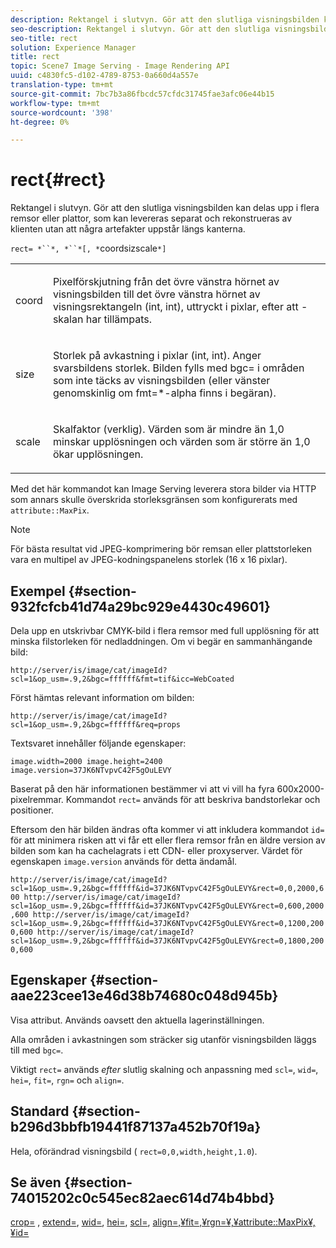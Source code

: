 ```yaml
---
description: Rektangel i slutvyn. Gör att den slutliga visningsbilden kan delas upp i flera remsor eller plattor, som kan levereras separat och rekonstrueras av klienten utan att några artefakter uppstår längs kanterna.
seo-description: Rektangel i slutvyn. Gör att den slutliga visningsbilden kan delas upp i flera remsor eller plattor, som kan levereras separat och rekonstrueras av klienten utan att några artefakter uppstår längs kanterna.
seo-title: rect
solution: Experience Manager
title: rect
topic: Scene7 Image Serving - Image Rendering API
uuid: c4830fc5-d102-4789-8753-0a660d4a557e
translation-type: tm+mt
source-git-commit: 7bc7b3a86fbcdc57cfdc31745fae3afc06e44b15
workflow-type: tm+mt
source-wordcount: '398'
ht-degree: 0%

---
```



# rect{#rect}

Rektangel i slutvyn. Gör att den slutliga visningsbilden kan delas upp i flera remsor eller plattor, som kan levereras separat och rekonstrueras av klienten utan att några artefakter uppstår längs kanterna.

`rect= *``*, *``*[, *`coordsizscale`*]`

<table id="simpletable_69D112F85FA24EFCA727B398DC8ED699"> 
 <tr class="strow"> 
  <td class="stentry"> <p><span class="varname"> coord</span> </p> </td> 
  <td class="stentry"> <p>Pixelförskjutning från det övre vänstra hörnet av visningsbilden till det övre vänstra hörnet av visningsrektangeln (int, int), uttryckt i pixlar, efter att <span class="varname">-skalan</span> har tillämpats. </p></td> 
 </tr> 
 <tr class="strow"> 
  <td class="stentry"> <p><span class="varname"> size</span> </p></td> 
  <td class="stentry"> <p>Storlek på avkastning i pixlar (int, int). Anger svarsbildens storlek. Bilden fylls med <span class="codeph"> bgc=</span> i områden som inte täcks av visningsbilden (eller vänster genomskinlig om <span class="codeph"> fmt=*-alpha</span> finns i begäran). </p></td> 
 </tr> 
 <tr class="strow"> 
  <td class="stentry"> <p><span class="varname"> scale</span> </p></td> 
  <td class="stentry"> <p>Skalfaktor (verklig). Värden som är mindre än 1,0 minskar upplösningen och värden som är större än 1,0 ökar upplösningen. </p></td> 
 </tr> 
</table>

Med det här kommandot kan Image Serving leverera stora bilder via HTTP som annars skulle överskrida storleksgränsen som konfigurerats med `attribute::MaxPix`.

>[!NOTE]
>
>För bästa resultat vid JPEG-komprimering bör remsan eller plattstorleken vara en multipel av JPEG-kodningspanelens storlek (16 x 16 pixlar).

## Exempel {#section-932fcfcb41d74a29bc929e4430c49601}

Dela upp en utskrivbar CMYK-bild i flera remsor med full upplösning för att minska filstorleken för nedladdningen. Om vi begär en sammanhängande bild:

`http://server/is/image/cat/imageId?scl=1&op_usm=.9,2&bgc=ffffff&fmt=tif&icc=WebCoated`

Först hämtas relevant information om bilden:

`http://server/is/image/cat/imageId?scl=1&op_usm=.9,2&bgc=ffffff&req=props`

Textsvaret innehåller följande egenskaper:

`image.width=2000 image.height=2400 image.version=37JK6NTvpvC42F5gOuLEVY`

Baserat på den här informationen bestämmer vi att vi vill ha fyra 600x2000-pixelremmar. Kommandot `rect=` används för att beskriva bandstorlekar och positioner.

Eftersom den här bilden ändras ofta kommer vi att inkludera kommandot `id=` för att minimera risken att vi får ett eller flera remsor från en äldre version av bilden som kan ha cachelagrats i ett CDN- eller proxyserver. Värdet för egenskapen `image.version` används för detta ändamål.

`http://server/is/image/cat/imageId?scl=1&op_usm=.9,2&bgc=ffffff&id=37JK6NTvpvC42F5gOuLEVY&rect=0,0,2000,600 http://server/is/image/cat/imageId?scl=1&op_usm=.9,2&bgc=ffffff&id=37JK6NTvpvC42F5gOuLEVY&rect=0,600,2000,600 http://server/is/image/cat/imageId?scl=1&op_usm=.9,2&bgc=ffffff&id=37JK6NTvpvC42F5gOuLEVY&rect=0,1200,2000,600 http://server/is/image/cat/imageId?scl=1&op_usm=.9,2&bgc=ffffff&id=37JK6NTvpvC42F5gOuLEVY&rect=0,1800,2000,600`

## Egenskaper {#section-aae223cee13e46d38b74680c048d945b}

Visa attribut. Används oavsett den aktuella lagerinställningen.

Alla områden i avkastningen som sträcker sig utanför visningsbilden läggs till med `bgc=`.

Viktigt `rect=` används *efter* slutlig skalning och anpassning med `scl=`, `wid=`, `hei=`, `fit=`, `rgn=` och `align=`.

## Standard {#section-b296d3bbfb19441f87137a452b70f19a}

Hela, oförändrad visningsbild ( `rect=0,0,width,height,1.0`).

## Se även {#section-74015202c0c545ec82aec614d74b4bbd}

[crop=](../../../../../is-api/http-ref/image-serving-api-ref/c-http-protocol-reference/c-command-reference/r-crop.md#reference-6fd0f6399966446ab4425ce050572eab) ,  [extend=](../../../../../is-api/http-ref/image-serving-api-ref/c-http-protocol-reference/c-command-reference/r-extend.md#reference-7e9156beb285459d830e2d56782a74ac),  [wid=](../../../../../is-api/http-ref/image-serving-api-ref/c-http-protocol-reference/c-command-reference/r-is-http-wid.md#reference-bfeadcb67bf4485f851eb21345527e47),  [hei=](../../../../../is-api/http-ref/image-serving-api-ref/c-http-protocol-reference/c-command-reference/r-is-http-hei.md#reference-6d6f556ccc0e4b98a815e8a5c1944a96),  [scl=](../../../../../is-api/http-ref/image-serving-api-ref/c-http-protocol-reference/c-command-reference/r-scl.md#reference-b2a74e493d0d407e98fe350551ba3fcc),  [ ](../../../../../is-api/http-ref/image-serving-api-ref/c-http-protocol-reference/c-command-reference/r-align.md#reference-b7d6b87c75124d78884f916dd6544bc7)  [ ](../../../../../is-api/http-ref/image-serving-api-ref/c-http-protocol-reference/c-command-reference/r-fit.md#reference-f11bff6d93d143d6b135de3a923bc989)  [ ](../../../../../is-api/http-ref/image-serving-api-ref/c-http-protocol-reference/c-command-reference/r-rgn.md#reference-daa9b80e0d8c4b1aa67d116b578d592f)  [ ](../../../../../is-api/image-catalog/image-serving-api-ref/c-image-catalog-reference/c-attributes-reference/r-maxpix.md#reference-e167d396ac794079ba8b5e6eb16eeda5)  [align=,¥fit=,¥rgn=¥,¥attribute::MaxPix¥,¥id=](../../../../../is-api/http-ref/image-serving-api-ref/c-http-protocol-reference/c-command-reference/r-id.md#reference-60661184deb3420998779724244fcfa0)
